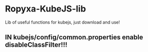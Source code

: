 # Ropyxa-KubeJS-lib
Lib of useful functions for kubejs, just download and use!
## IN kubejs/config/common.properties enable disableClassFilter!!!
